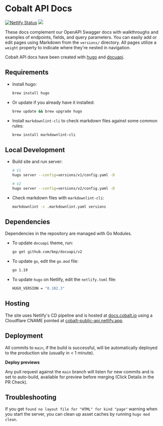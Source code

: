 Cobalt API Docs
===============================
[![Netlify Status](https://api.netlify.com/api/v1/badges/0506a95f-525c-4751-be84-49fc892edf7f/deploy-status)](https://app.netlify.com/sites/cobalt-public-api/deploys)
![](https://github.com/cobalthq/cobalt-public-api-docs/workflows/build/badge.svg)

These docs complement our OpenAPI Swagger docs with walkthroughs and examples of endpoints, fields, and query
parameters. You can easily add or edit pages using Markdown from the `versions/` directory. All pages utilize a `weight`
property to indicate where they're nested in navigation.

Cobalt API docs have been created with [hugo](https://github.com/gohugoio/hugo) and [docuapi](https://github.com/bep/docuapi).

## Requirements

- Install hugo:

  ```sh
  brew install hugo
  ```

- Or update if you already have it installed:

  ```sh
  brew update && brew upgrade hugo
  ```

- Install `markdownlint-cli` to check markdown files against some common rules:

  ```sh
  brew install markdownlint-cli
  ```

## Local Development

- Build site and run server:

  ```sh
  # V1
  hugo server --config=versions/v1/config.yaml -D

  # V2
  hugo server --config=versions/v2/config.yaml -D
  ```

- Check markdown files with `markdownlint-cli`:

  ```sh
  markdownlint -c .markdownlint.yaml versions
  ```

## Dependencies

Dependencies in the repository are managed with Go Modules.

- To update `docuapi` theme, run:

  ```sh
  go get github.com/bep/docuapi/v2
  ```

- To update `go`, edit the `go.mod` file:

  ```sh
  go 1.19
  ```

- To update `hugo` on Netlify, edit the `netlify.toml` file:

  ```sh
  HUGO_VERSION = "0.102.3"
  ```

## Hosting

The site uses Netlify's CD pipeline and is hosted at [docs.cobalt.io](https://docs.cobalt.io) using a Cloudflare CNAME
pointed at [cobalt-public-api.netlify.app](https://cobalt-public-api.netlify.app).

## Deployment

All commits to `main`, if the build is successful, will be automatically deployed to the production site (usually
in < 1 minute).

**Deploy previews**

Any pull request against the `main` branch will listen for new commits and is set to auto-build, available for
preview before merging (Click Details in the PR Check).

## Troubleshooting

If you get `found no layout file for "HTML" for kind "page"` warning when you start the server, you can clean up asset
caches by running `hugo mod clean`.
